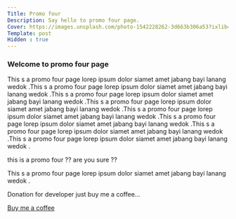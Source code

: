 ```yaml
---
Title: Promo four
Description: Say hello to promo four page.
Cover: https://images.unsplash.com/photo-1542228262-3d663b306a53?ixlib=rb-4.0.3&ixid=M3wxMjA3fDB8MHxwaG90by1wYWdlfHx8fGVufDB8fHx8fA%3D%3D&auto=format&fit=crop&w=1471&q=80
Template: post
Hidden : true
---
```


### Welcome to promo four page

This s a promo four page lorep ipsum dolor siamet amet jabang bayi lanang wedok .This s a promo four page lorep ipsum dolor siamet amet jabang bayi lanang wedok .This s a promo four page lorep ipsum dolor siamet amet jabang bayi lanang wedok .This s a promo four page lorep ipsum dolor siamet amet jabang bayi lanang wedok .This s a promo four page lorep ipsum dolor siamet amet jabang bayi lanang wedok .This s a promo four page lorep ipsum dolor siamet amet jabang bayi lanang wedok .This s a promo four page lorep ipsum dolor siamet amet jabang bayi lanang wedok .This s a promo four page lorep ipsum dolor siamet amet jabang bayi lanang wedok .

this is a promo four  ?? are you sure ??

This s a promo four page lorep ipsum dolor siamet amet jabang bayi lanang wedok .


Donation for developer just buy me a coffee... 

<a href="https://app.midtrans.com/payment-links/1647457988722" role="button" class="contrast outline">Buy me a coffee</a>